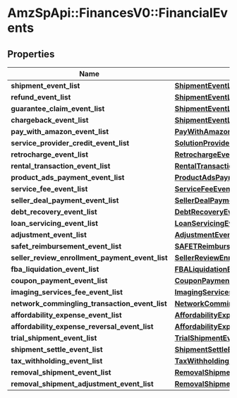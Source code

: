 # AmzSpApi::FinancesV0::FinancialEvents

## Properties
Name | Type | Description | Notes
------------ | ------------- | ------------- | -------------
**shipment_event_list** | [**ShipmentEventList**](ShipmentEventList.md) |  | [optional] 
**refund_event_list** | [**ShipmentEventList**](ShipmentEventList.md) |  | [optional] 
**guarantee_claim_event_list** | [**ShipmentEventList**](ShipmentEventList.md) |  | [optional] 
**chargeback_event_list** | [**ShipmentEventList**](ShipmentEventList.md) |  | [optional] 
**pay_with_amazon_event_list** | [**PayWithAmazonEventList**](PayWithAmazonEventList.md) |  | [optional] 
**service_provider_credit_event_list** | [**SolutionProviderCreditEventList**](SolutionProviderCreditEventList.md) |  | [optional] 
**retrocharge_event_list** | [**RetrochargeEventList**](RetrochargeEventList.md) |  | [optional] 
**rental_transaction_event_list** | [**RentalTransactionEventList**](RentalTransactionEventList.md) |  | [optional] 
**product_ads_payment_event_list** | [**ProductAdsPaymentEventList**](ProductAdsPaymentEventList.md) |  | [optional] 
**service_fee_event_list** | [**ServiceFeeEventList**](ServiceFeeEventList.md) |  | [optional] 
**seller_deal_payment_event_list** | [**SellerDealPaymentEventList**](SellerDealPaymentEventList.md) |  | [optional] 
**debt_recovery_event_list** | [**DebtRecoveryEventList**](DebtRecoveryEventList.md) |  | [optional] 
**loan_servicing_event_list** | [**LoanServicingEventList**](LoanServicingEventList.md) |  | [optional] 
**adjustment_event_list** | [**AdjustmentEventList**](AdjustmentEventList.md) |  | [optional] 
**safet_reimbursement_event_list** | [**SAFETReimbursementEventList**](SAFETReimbursementEventList.md) |  | [optional] 
**seller_review_enrollment_payment_event_list** | [**SellerReviewEnrollmentPaymentEventList**](SellerReviewEnrollmentPaymentEventList.md) |  | [optional] 
**fba_liquidation_event_list** | [**FBALiquidationEventList**](FBALiquidationEventList.md) |  | [optional] 
**coupon_payment_event_list** | [**CouponPaymentEventList**](CouponPaymentEventList.md) |  | [optional] 
**imaging_services_fee_event_list** | [**ImagingServicesFeeEventList**](ImagingServicesFeeEventList.md) |  | [optional] 
**network_commingling_transaction_event_list** | [**NetworkComminglingTransactionEventList**](NetworkComminglingTransactionEventList.md) |  | [optional] 
**affordability_expense_event_list** | [**AffordabilityExpenseEventList**](AffordabilityExpenseEventList.md) |  | [optional] 
**affordability_expense_reversal_event_list** | [**AffordabilityExpenseEventList**](AffordabilityExpenseEventList.md) |  | [optional] 
**trial_shipment_event_list** | [**TrialShipmentEventList**](TrialShipmentEventList.md) |  | [optional] 
**shipment_settle_event_list** | [**ShipmentSettleEventList**](ShipmentSettleEventList.md) |  | [optional] 
**tax_withholding_event_list** | [**TaxWithholdingEventList**](TaxWithholdingEventList.md) |  | [optional] 
**removal_shipment_event_list** | [**RemovalShipmentEventList**](RemovalShipmentEventList.md) |  | [optional] 
**removal_shipment_adjustment_event_list** | [**RemovalShipmentAdjustmentEventList**](RemovalShipmentAdjustmentEventList.md) |  | [optional] 

